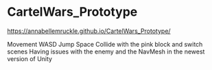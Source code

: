 # CartelWars_Prototype
 https://annabellemruckle.github.io/CartelWars_Prototype/

Movement WASD 
Jump Space
Collide with the pink block and switch scenes
Having issues with the enemy and the NavMesh in the newest version of Unity
